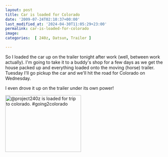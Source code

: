 ```yaml
---
layout: post
title: Car is loaded for Colorado
date: '2009-07-24T02:10:37+00:00'
last_modified_at: '2024-04-30T11:05:29+23:00'
permalink: car-is-loaded-for-colorado
image: 
categories:  [ 240z, Datsun, Trailer ]

---
```


So I loaded the car up on the trailer tonight after work (well, between work actually). I'm going to take it to a buddy's shop for a few days as we get the house packed up and everything loaded onto the moving (horse) trailer. Tuesday I'll go pickup the car and we'll hit the road for Colorado on Wednesday. 

I even drove it up on the trailer under its own power!

<a href="https://www.flickr.com/photos/chammond/3749868081/"><img alt="@project240z is loaded for trip to colorado. #going2colorado" src="https://farm3.static.flickr.com/2454/3749868081_c4bd798642_m.jpg" width="240" height="180" /></a>




